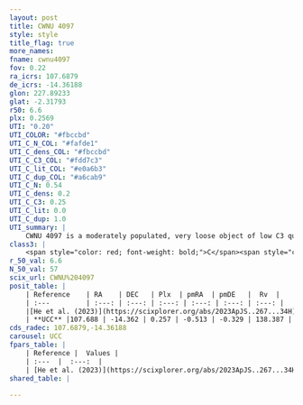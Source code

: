 ```yaml
---
layout: post
title: CWNU 4097
style: style
title_flag: true
more_names: 
fname: cwnu4097
fov: 0.22
ra_icrs: 107.6879
de_icrs: -14.36188
glon: 227.89233
glat: -2.31793
r50: 6.6
plx: 0.2569
UTI: "0.20"
UTI_COLOR: "#fbccbd"
UTI_C_N_COL: "#fafde1"
UTI_C_dens_COL: "#fbccbd"
UTI_C_C3_COL: "#fdd7c3"
UTI_C_lit_COL: "#e0a6b3"
UTI_C_dup_COL: "#a6cab9"
UTI_C_N: 0.54
UTI_C_dens: 0.2
UTI_C_C3: 0.25
UTI_C_lit: 0.0
UTI_C_dup: 1.0
UTI_summary: |
    CWNU 4097 is a moderately populated, very loose object of low C3 quality. It was recently reported in the literature.
class3: |
    <span style="color: red; font-weight: bold;">C</span><span style="color: red; font-weight: bold;">C</span>
r_50_val: 6.6
N_50_val: 57
scix_url: CWNU%204097
posit_table: |
    | Reference    | RA    | DEC   | Plx  | pmRA  | pmDE   |  Rv  |
    | :---         | :---: | :---: | :---: | :---: | :---: | :---: |
    |[He et al. (2023)](https://scixplorer.org/abs/2023ApJS..267...34H) | 107.688 | -14.35 | 0.254 | -0.499 | -0.32 | -- |
    | **UCC** |107.688 | -14.362 | 0.257 | -0.513 | -0.329 | 138.387 | 
cds_radec: 107.6879,-14.36188
carousel: UCC
fpars_table: |
    | Reference |  Values |
    | :---  |  :---:  |
    | [He et al. (2023)](https://scixplorer.org/abs/2023ApJS..267...34H) | `A0=1.65, m-M=12.7, logA=7.5` |
shared_table: |
    
---
```

